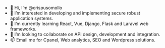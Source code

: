 - 👋 Hi, I’m @crispusomollo
- 👀 I’m interested in developing and implementing secure robust application systems.
- 🌱 I’m currently learning React, Vue, Django, Flask and Laravel web frameworks.
- 💞️ I’m looking to collaborate on API design, development and integration.
- 📫 Email me for Cpanel, Web analytics, SEO and Wordpress solutions.

<!---
crispusomollo/crispusomollo is a ✨ special ✨ repository because its `README.md` (this file) appears on your GitHub profile.
You can click the Preview link to take a look at your changes.
--->
